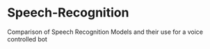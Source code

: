 # Speech-Recognition
Comparison of Speech Recognition Models and their use for a voice controlled bot
